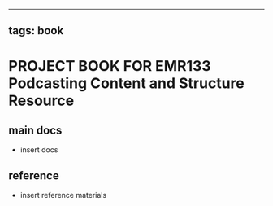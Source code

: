 
---
tags: book
---

PROJECT BOOK FOR EMR133 Podcasting Content and Structure Resource
===

main docs
---

- insert docs

reference
---

- insert reference materials

